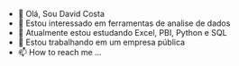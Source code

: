 - 👋 Olá, Sou David Costa
- 👀 Estou interessado em ferramentas de analise de dados
- 🌱 Atualmente estou estudando Excel, PBI, Python e SQL
- 💞️ Estou trabalhando em um empresa pública 
- 📫 How to reach me ...

<!---
Davidanalista/Davidanalista is a ✨ special ✨ repository because its `README.md` (this file) appears on your GitHub profile.
You can click the Preview link to take a look at your changes.
--->
